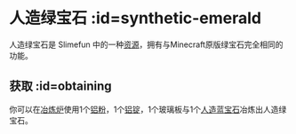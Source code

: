 # 人造绿宝石 :id=synthetic-emerald

人造绿宝石是 Slimefun 中的一种[资源](/Resources)，拥有与Minecraft原版绿宝石完全相同的功能。

## 获取 :id=obtaining

你可以在[冶炼炉](/Smeltery)使用1个[铝粉](/Dusts)，1个[铝锭](/Ingots)，1个玻璃板与1个[人造蓝宝石](/Synthetic-Sapphire)冶炼出人造绿宝石。

